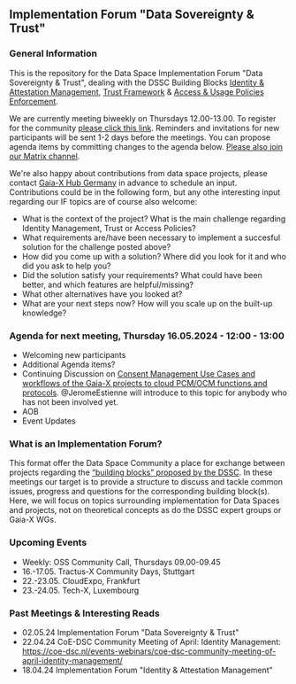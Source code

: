 ## Implementation Forum "Data Sovereignty & Trust"

### General Information

This is the repository for the Data Space Implementation Forum "Data Sovereignty & Trust", dealing with the DSSC Building Blocks [Identity & Attestation Management](https://dssc.eu/space/BVE/357075352/Identity+and+Attestation+Management), [Trust Framework](https://dssc.eu/space/BVE/357075461/Trust+Framework) & [Access & Usage Policies Enforcement](https://dssc.eu/space/BVE/357075567/Access+%26+Usage+Policies+Enforcement).

We are currently meeting biweekly on Thursdays 12.00-13.00. To register for the community [please click this link](https://forms.gle/CUDio2n6nGhgM94X6). Reminders and invitations for new participants will be sent 1-2 days before the meetings. You can propose agenda items by committing changes to the agenda below. [Please also join our Matrix channel](https://matrix.to/#/!PBADeZgSbpHlBoyEjE:matrix.org?via=matrix.org).

We're also happy about contributions from data space projects, please contact [Gaia-X Hub Germany](mailto:gaia-x-begleitforschung@acatech.de) in advance to schedule an input. Contributions could be in the following form, but any othe interesting input regarding our IF topics are of course also welcome:
  - What is the context of the project? What is the main challenge regarding Identity Management, Trust or Access Policies?
  - What requirements are/have been necessary to implement a succesful solution for the challenge posted above?
  - How did you come up with a solution? Where did you look for it and who did you ask to help you?
  - Did the solution satisfy your requirements? What could have been better, and which features are helpful/missing?
  - What other alternatives have you looked at?
  - What are your next steps now? How will you scale up on the built-up knowledge?



### Agenda for next meeting, Thursday 16.05.2024 - 12:00 - 13:00
- Welcoming new participants
- Additional Agenda items?
- Continuing Discussion on [Consent Management Use Cases and workflows of the Gaia-X projects to cloud PCM/OCM functions and protocols](https://github.com/gaia-x-hub-germany/if-data-sovereignty-and-trust/blob/main/ConsentManagement.md). @JeromeEstienne will introduce to this topic for anybody who has not been involved yet.
- AOB
- Event Updates

### What is an Implementation Forum?
This format offer the Data Space Community a place for exchange between projects regarding the [“building blocks” proposed by the DSSC](https://dssc.eu/space/BVE/357073899/Building+Block+Overview). In these meetings our target is to provide a structure to discuss and tackle common issues, progress and questions for the corresponding building block(s). Here, we will focus on topics surrounding implementation for Data Spaces and projects, not on theoretical concepts as do the DSSC expert groups or Gaia-X WGs.

### Upcoming Events

- Weekly: OSS Community Call, Thursdays 09.00-09.45
- 16.-17.05. Tractus-X Community Days, Stuttgart
- 22.-23.05. CloudExpo, Frankfurt
- 23.-24.05. Tech-X, Luxembourg

### Past Meetings & Interesting Reads

- 02.05.24 Implementation Forum "Data Sovereignty & Trust"
- 22.04.24 CoE-DSC Community Meeting of April: Identity Management: https://coe-dsc.nl/events-webinars/coe-dsc-community-meeting-of-april-identity-management/
- 18.04.24 Implementation Forum "Identity & Attestation Management"


